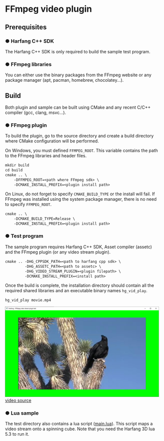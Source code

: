 # FFmpeg video plugin

## Prerequisites

### ● Harfang C++ SDK
The Harfang C++ SDK is only required to build the sample test program.

### ● FFmpeg libraries
You can either use the binary packages from the FFmpeg website or any package manager (apt, pacman, homebrew, chocolatey...).

## Build
Both plugin and sample can be built using CMake and any recent C/C++ compiler (gcc, clang, msvc...).

### ● FFmpeg plugin
To build the plugin, go to the source directory and create a build directory where CMake configuration will be performed.

On Windows, you must defined `FFMPEG_ROOT`. This variable contains the path to the FFmpeg libraries and header files.

```
mkdir build
cd build
cmake .. \
    -DFFMPEG_ROOT=<path where FFmpeg sdk> \
    -DCMAKE_INSTALL_PREFIX=<plugin install path>
```

On Linux, do not forget to specify `CMAKE_BUILD_TYPE` or the install will fail. If FFmpeg was installed using the system package manager, there is no need to specify `FFMPEG_ROOT`.
```
cmake .. \
    -DCMAKE_BUILD_TYPE=Release \
    -DCMAKE_INSTALL_PREFIX=<plugin install path>
```

### ● Test program
The sample program requires Harfang C++ SDK, Asset compiler (assetc) and the FFmpeg plugin (or any video stream plugin).

```
cmake .. -DHG_CPPSDK_PATH=<path to harfang cpp sdk> \
         -DHG_ASSETC_PATH=<path to assetc> \
         -DHG_VIDEO_STREAM_PLUGIN=<plugin filepath> \
         -DCMAKE_INSTALL_PREFIX=<install path>
```

Once the build is complete, the installation directory should contain all the required shared libraries and an executable binary names `hg_vid_play`.

```
hg_vid_play movie.mp4
```

![test program screenshot](screenshot.jpg)
[video source](https://www.usgs.gov/media/videos/heat-desert-tortoises-survival-full-length-part-2-4)

### ● Lua sample
The test directory also contains a lua script ([main.lua](./test/main.lua)). This script maps a video stream onto a spinning cube. 
Note that you need the Harfang 3D lua 5.3 to run it.

